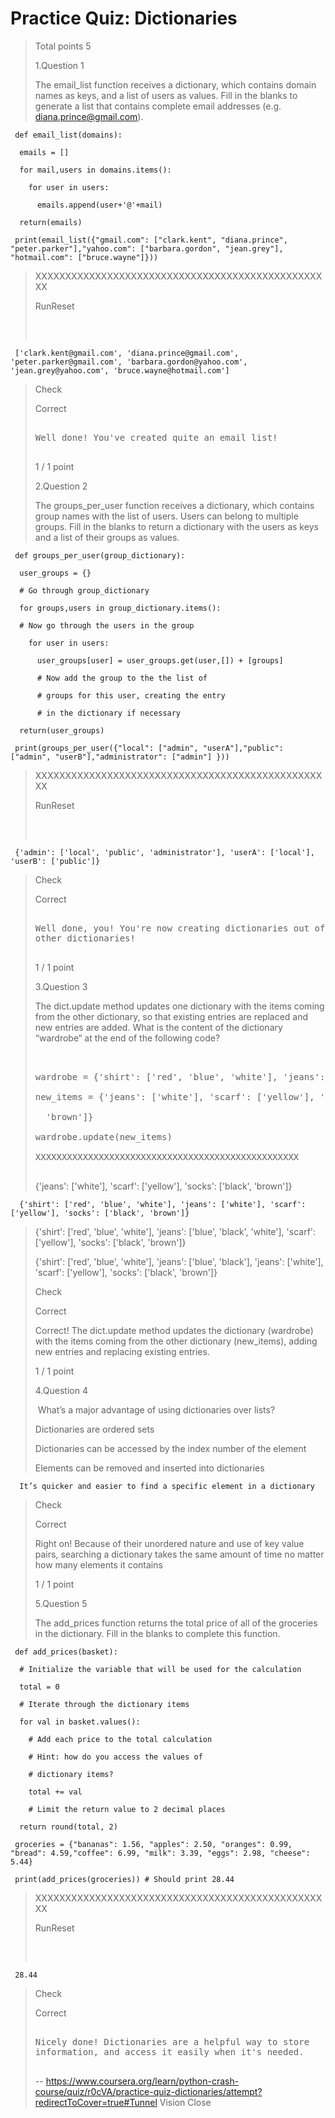 # Practice Quiz: Dictionaries
> 
> Total points 5
> 
>  1.Question 1
> 
> The email_list function receives a dictionary, which contains domain names as keys, and a list of users as values. Fill in the blanks to generate a list that contains complete email addresses (e.g. diana.prince@gmail.com). 
> 
> 

     def email_list(domains):
     
      emails = []
     
      for mail,users in domains.items():
     
        for user in users:
     
          emails.append(user+'@'+mail)
     
      return(emails)
     
     print(email_list({"gmail.com": ["clark.kent", "diana.prince", "peter.parker"],"yahoo.com": ["barbara.gordon", "jean.grey"], "hotmail.com": ["bruce.wayne"]}))
> 
> XXXXXXXXXXXXXXXXXXXXXXXXXXXXXXXXXXXXXXXXXXXXXXXXXX
> 
> RunReset
> 
> <pre class="rc-ConsoleOutput">
> 

     ['clark.kent@gmail.com', 'diana.prince@gmail.com', 'peter.parker@gmail.com', 'barbara.gordon@yahoo.com', 'jean.grey@yahoo.com', 'bruce.wayne@hotmail.com']
> 
> </pre>
> 
> Check
> 
> Correct
> 
> <pre>
> 
> Well done! You've created quite an email list!
> 
> </pre>
> 
> 1 / 1 point
> 
>  2.Question 2
> 
> The groups_per_user function receives a dictionary, which contains group names with the list of users. Users can belong to multiple groups. Fill in the blanks to return a dictionary with the users as keys and a list of their groups as values. 
> 
> 

     def groups_per_user(group_dictionary):
     
      user_groups = {}
     
      # Go through group_dictionary
     
      for groups,users in group_dictionary.items():
     
      # Now go through the users in the group
     
        for user in users:
    
          user_groups[user] = user_groups.get(user,[]) + [groups]
     
          # Now add the group to the the list of
     
          # groups for this user, creating the entry
     
          # in the dictionary if necessary
     
      return(user_groups)
     
     print(groups_per_user({"local": ["admin", "userA"],"public": ["admin", "userB"],"administrator": ["admin"] }))
     
>  XXXXXXXXXXXXXXXXXXXXXXXXXXXXXXXXXXXXXXXXXXXXXXXXXX
> 
> RunReset
> 
> <pre class="rc-ConsoleOutput">
> 

     {'admin': ['local', 'public', 'administrator'], 'userA': ['local'], 'userB': ['public']}
> 
> </pre>
> 
> Check
> 
> Correct
> 
> <pre>
> 
> Well done, you! You're now creating dictionaries out of
> other dictionaries!
> 
> </pre>
> 
> 1 / 1 point
> 
>  3.Question 3
> 
> The dict.update method updates one dictionary with the items coming from the other dictionary, so that existing entries are replaced and new entries are added. What is the content of the dictionary “wardrobe“ at the end of the following code?
> 
> <pre contenteditable="false" data-language="python" tabindex="0" style="opacity: 1;">
> 
> 
> wardrobe = {'shirt': ['red', 'blue', 'white'], 'jeans': ['blue', 'black']}
> 
> new_items = {'jeans': ['white'], 'scarf': ['yellow'], 'socks': ['black', 
> 
>   'brown']}
> 
> wardrobe.update(new_items)
> 
> XXXXXXXXXXXXXXXXXXXXXXXXXXXXXXXXXXXXXXXXXXXXXXXXXX
> 
> </pre> 
> 
>  {'jeans': ['white'], 'scarf': ['yellow'], 'socks': ['black', 'brown']} 
> 
    
      {'shirt': ['red', 'blue', 'white'], 'jeans': ['white'], 'scarf': ['yellow'], 'socks': ['black', 'brown']} 
> 
>  {'shirt': ['red', 'blue', 'white'], 'jeans': ['blue', 'black', 'white'], 'scarf': ['yellow'], 'socks': ['black', 'brown']} 
> 
>  {'shirt': ['red', 'blue', 'white'], 'jeans': ['blue', 'black'], 'jeans': ['white'], 'scarf': ['yellow'], 'socks': ['black', 'brown']} 
> 
> Check
> 
> Correct
> 
> Correct! The dict.update method updates the dictionary (wardrobe) with the items coming from the other dictionary (new_items), adding new entries and replacing existing entries.
> 
> 1 / 1 point
> 
>  4.Question 4
> 
>  What’s a major advantage of using dictionaries over lists? 
> 
>  Dictionaries are ordered sets 
> 
>  Dictionaries can be accessed by the index number of the element 
> 
>  Elements can be removed and inserted into dictionaries 
> 

      It’s quicker and easier to find a specific element in a dictionary 
> 
> Check
> 
> Correct
> 
> Right on! Because of their unordered nature and use of key value pairs, searching a dictionary takes the same amount of time no matter how many elements it contains
> 
> 1 / 1 point
> 
>  5.Question 5
> 
> The add_prices function returns the total price of all of the groceries in the dictionary. Fill in the blanks to complete this function. 
> 
>

     def add_prices(basket):
     
      # Initialize the variable that will be used for the calculation
     
      total = 0
    
      # Iterate through the dictionary items
     
      for val in basket.values():
     
        # Add each price to the total calculation
     
        # Hint: how do you access the values of
     
        # dictionary items?
     
        total += val
     
        # Limit the return value to 2 decimal places
    
      return round(total, 2)
     
     groceries = {"bananas": 1.56, "apples": 2.50, "oranges": 0.99, "bread": 4.59,"coffee": 6.99, "milk": 3.39, "eggs": 2.98, "cheese": 5.44}
     
     print(add_prices(groceries)) # Should print 28.44
> 
> XXXXXXXXXXXXXXXXXXXXXXXXXXXXXXXXXXXXXXXXXXXXXXXXXX
> 
> RunReset
> 
> <pre class="rc-ConsoleOutput">
> 

     28.44
> 
> </pre>
> 
> Check
> 
> Correct
> 
> <pre>
> 
> Nicely done! Dictionaries are a helpful way to store
> information, and access it easily when it's needed.
> 
> </pre>
>
> -- https://www.coursera.org/learn/python-crash-course/quiz/r0cVA/practice-quiz-dictionaries/attempt?redirectToCover=true#Tunnel Vision Close
